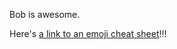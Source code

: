 Bob is awesome. 

Here's [a link to an emoji cheat sheet](https://www.webfx.com/tools/emoji-cheat-sheet/)!!!
